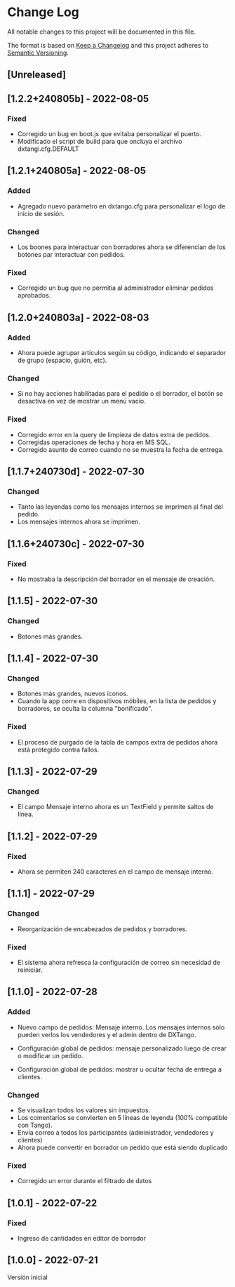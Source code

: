 # Change Log
All notable changes to this project will be documented in this file.
 
The format is based on [Keep a Changelog](http://keepachangelog.com/)
and this project adheres to [Semantic Versioning](http://semver.org/).

## [Unreleased]


## [1.2.2+240805b] - 2022-08-05

### Fixed
- Corregido un bug en boot.js que evitaba personalizar el puerto.
- Modificado el script de build para que oncluya el archivo dxtangi.cfg.DEFAULT


## [1.2.1+240805a] - 2022-08-05

### Added
- Agregado nuevo parámetro en dxtango.cfg para personalizar el logo de inicio de sesión.

### Changed
- Los boones para interactuar con borradores ahora se diferencian de los botones par interactuar con pedidos.

### Fixed
- Corregido un bug que no permitía al administrador eliminar pedidos aprobados.


## [1.2.0+240803a] - 2022-08-03

### Added
- Ahora puede agrupar artículos según su código, indicando el separador de grupo (espacio, guión, etc).

### Changed
- Si no hay acciones habilitadas para el pedido o el borrador, el botón se desactiva en vez de mostrar un menú vacío.

### Fixed
- Corregido error en la query de limpieza de datos extra de pedidos.
- Corregidas operaciones de fecha y hora en MS SQL.
- Corregido asunto de correo cuando no se muestra la fecha de entrega.


## [1.1.7+240730d] - 2022-07-30

### Changed
- Tanto las leyendas como los mensajes internos se imprimen al final del pedido.
- Los mensajes internos ahora se imprimen.


## [1.1.6+240730c] - 2022-07-30

### Fixed
- No mostraba la descripción del borrador en el mensaje de creación.


## [1.1.5] - 2022-07-30

### Changed
- Botones más grandes.


## [1.1.4] - 2022-07-30

### Changed
- Botones más grandes, nuevos íconos.
- Cuando la app corre en dispositivos móbiles, en la lista de pedidos y borradores, se oculta la columna "bonificado".

### Fixed
- El proceso de purgado de la tabla de campos extra de pedidos ahora está protegido contra fallos.


## [1.1.3] - 2022-07-29

### Changed
- El campo Mensaje interno ahora es un TextField y permite saltos de línea.


## [1.1.2] - 2022-07-29

### Fixed
- Ahora se permiten 240 caracteres en el campo de mensaje interno.


## [1.1.1] - 2022-07-29

### Changed
- Reorganización de encabezados de pedidos y borradores.

### Fixed
- El sistema ahora refresca la configuración de correo sin necesidad de reiniciar.


## [1.1.0] - 2022-07-28

### Added
- Nuevo campo de pedidos: Mensaje interno. Los mensajes internos solo pueden verlos los vendedores y el admin dentro de DXTango.

- Configuración global de pedidos: mensaje personalizado luego de crear o modificar un pedido.
- Configuración global de pedidos: mostrar u ocultar fecha de entrega a clientes.

### Changed
- Se visualizan todos los valores sin impuestos.
- Los comentarios se convierten en 5 líneas de leyenda (100% compatible con Tango).
- Envía correo a todos los participantes (administrador, vendedores y clientes)
- Ahora puede convertir en borrador un pedido que está siendo duplicado

### Fixed
- Corregido un error durante el filtrado de datos

## [1.0.1] - 2022-07-22
 
### Fixed
- Ingreso de cantidades en editor de borrador 


## [1.0.0] - 2022-07-21

Versión inicial
